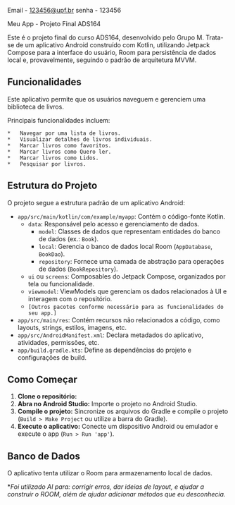  Email - 123456@upf.br
 senha - 123456

Meu App - Projeto Final ADS164

Este é o projeto final do curso ADS164, desenvolvido pelo Grupo M. Trata-se de um aplicativo Android construído com Kotlin, utilizando Jetpack Compose para a interface do usuário, Room para persistência de dados local e, provavelmente, seguindo o padrão de arquitetura MVVM.

## Funcionalidades

Este aplicativo permite que os usuários naveguem e gerenciem uma biblioteca de livros.

Principais funcionalidades incluem:

    *   Navegar por uma lista de livros.
    *   Visualizar detalhes de livros individuais.
    *   Marcar livros como favoritos.
    *   Marcar livros como Quero ler.
    *   Marcar livros como Lidos.
    *   Pesquisar por livros.

## Estrutura do Projeto

O projeto segue a estrutura padrão de um aplicativo Android:

*   `app/src/main/kotlin/com/example/myapp`: Contém o código-fonte Kotlin.
    *   `data`: Responsável pelo acesso e gerenciamento de dados.
        *   `model`: Classes de dados que representam entidades do banco de dados (ex.: `Book`).
        *   `local`: Gerencia o banco de dados local Room (`AppDatabase`, `BookDao`).
        *   `repository`: Fornece uma camada de abstração para operações de dados (`BookRepository`).
    *   `ui` ou `screens`: Composables do Jetpack Compose, organizados por tela ou funcionalidade.
    *   `viewmodel`: ViewModels que gerenciam os dados relacionados à UI e interagem com o repositório.
    *   `[Outros pacotes conforme necessário para as funcionalidades do seu app.]`
*   `app/src/main/res`: Contém recursos não relacionados a código, como layouts, strings, estilos, imagens, etc.
*   `app/src/AndroidManifest.xml`: Declara metadados do aplicativo, atividades, permissões, etc.
*   `app/build.gradle.kts`: Define as dependências do projeto e configurações de build.

## Como Começar

1.  **Clone o repositório:**
2.  **Abra no Android Studio:** Importe o projeto no Android Studio.
3.  **Compile o projeto:** Sincronize os arquivos do Gradle e compile o projeto (`Build > Make Project` ou utilize a barra do Gradle).
4.  **Execute o aplicativo:** Conecte um dispositivo Android ou emulador e execute o app (`Run > Run 'app'`).

## Banco de Dados

O aplicativo tenta utilizar o Room para armazenamento local de dados.


**Foi utilizado AI para: corrigir erros, dar ideias de layout, e ajudar a construir o ROOM, além de ajudar adicionar métodos que eu desconhecia.*